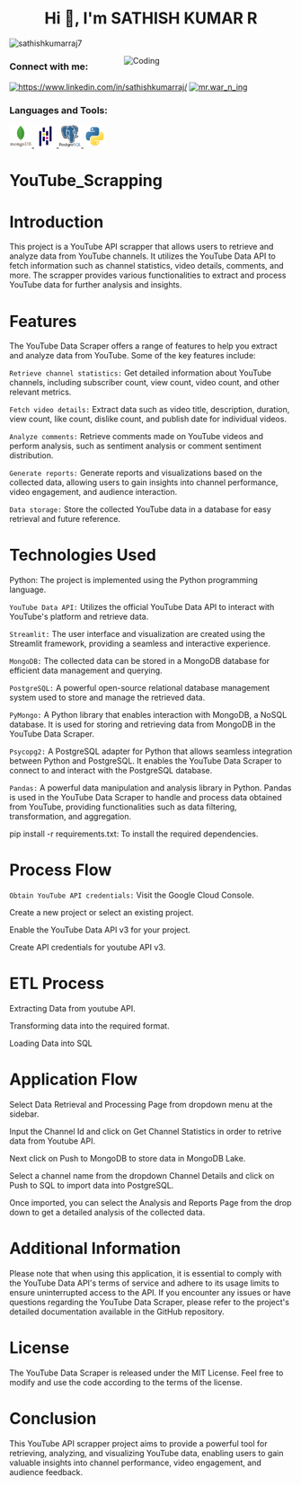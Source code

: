 <h1 align="center">Hi 👋, I'm SATHISH KUMAR R</h1>
<p align="left"> <img src="https://komarev.com/ghpvc/?username=tirumal024&label=Profile%20views&color=0e75b6&style=flat" alt="sathishkumarraj7" /> </p>
<img align="right" alt="Coding" width="300" src="https://camo.githubusercontent.com/c1dcb74cc1c1835b1d716f5051499a2814c683c806b15f04b0eba492863703e9/68747470733a2f2f63646e2e6472696262626c652e636f6d2f75736572732f3733303730332f73637265656e73686f74732f363538313234332f6176656e746f2e676966">

<h3 align="left">Connect with me:</h3>
<p align="left">
<a href="https://linkedin.com/in/https://www.linkedin.com/in/tirumal-s/" target="blank"><img align="center" src="https://raw.githubusercontent.com/rahuldkjain/github-profile-readme-generator/master/src/images/icons/Social/linked-in-alt.svg" alt="https://www.linkedin.com/in/sathishkumarraj/" height="30" width="40" /></a>
<a href="https://www.instagram.com/rajendsathish_sk/?hl=en" target="blank"><img align="center" src="https://raw.githubusercontent.com/rahuldkjain/github-profile-readme-generator/master/src/images/icons/Social/instagram.svg" alt="mr.war_n_ing" height="30" width="40" /></a>
</p>

<h3 align="left">Languages and Tools:</h3>
<p align="left"> <a href="https://www.mongodb.com/" target="_blank" rel="noreferrer"> <img src="https://raw.githubusercontent.com/devicons/devicon/master/icons/mongodb/mongodb-original-wordmark.svg" alt="mongodb" width="40" height="40"/> </a> <a href="https://pandas.pydata.org/" target="_blank" rel="noreferrer"> <img src="https://raw.githubusercontent.com/devicons/devicon/2ae2a900d2f041da66e950e4d48052658d850630/icons/pandas/pandas-original.svg" alt="pandas" width="40" height="40"/> </a> <a href="https://www.postgresql.org" target="_blank" rel="noreferrer"> <img src="https://raw.githubusercontent.com/devicons/devicon/master/icons/postgresql/postgresql-original-wordmark.svg" alt="postgresql" width="40" height="40"/> </a> <a href="https://www.python.org" target="_blank" rel="noreferrer"> <img src="https://raw.githubusercontent.com/devicons/devicon/master/icons/python/python-original.svg" alt="python" width="40" height="40"/> </a> </p>

# YouTube_Scrapping
# Introduction
This project is a YouTube API scrapper that allows users to retrieve and analyze data from YouTube channels. It utilizes the YouTube Data API to fetch information such as channel statistics, video details, comments, and more. The scrapper provides various functionalities to extract and process YouTube data for further analysis and insights.

# Features
The YouTube Data Scraper offers a range of features to help you extract and analyze data from YouTube. Some of the key features include:

`Retrieve channel statistics:` Get detailed information about YouTube channels, including subscriber count, view count, video count, and other relevant metrics.

`Fetch video details:` Extract data such as video title, description, duration, view count, like count, dislike count, and publish date for individual videos.

`Analyze comments:` Retrieve comments made on YouTube videos and perform analysis, such as sentiment analysis or comment sentiment distribution.

`Generate reports:` Generate reports and visualizations based on the collected data, allowing users to gain insights into channel performance, video engagement, and audience interaction.

`Data storage:` Store the collected YouTube data in a database for easy retrieval and future reference.

# Technologies Used
Python: The project is implemented using the Python programming language.

`YouTube Data API:` Utilizes the official YouTube Data API to interact with YouTube's platform and retrieve data.

`Streamlit:` The user interface and visualization are created using the Streamlit framework, providing a seamless and interactive experience.

`MongoDB:` The collected data can be stored in a MongoDB database for efficient data management and querying.

`PostgreSQL:` A powerful open-source relational database management system used to store and manage the retrieved data.

`PyMongo:` A Python library that enables interaction with MongoDB, a NoSQL database. It is used for storing and retrieving data from MongoDB in the YouTube Data Scraper.

`Psycopg2:` A PostgreSQL adapter for Python that allows seamless integration between Python and PostgreSQL. It enables the YouTube Data Scraper to connect to and interact with the PostgreSQL database.

`Pandas:` A powerful data manipulation and analysis library in Python. Pandas is used in the YouTube Data Scraper to handle and process data obtained from YouTube, providing functionalities such as data filtering, transformation, and aggregation.

pip install -r requirements.txt: To install the required dependencies.

# Process Flow
`Obtain YouTube API credentials:` Visit the Google Cloud Console.

Create a new project or select an existing project.

Enable the YouTube Data API v3 for your project.

Create API credentials for youtube API v3.

# ETL Process
Extracting Data from youtube API.

Transforming data into the required format.

Loading Data into SQL

# Application Flow
Select Data Retrieval and Processing Page from dropdown menu at the sidebar.

Input the Channel Id and click on Get Channel Statistics in order to retrive data from Youtube API.

Next click on Push to MongoDB to store data in MongoDB Lake.

Select a channel name from the dropdown Channel Details and click on Push to SQL to import data into PostgreSQL.

Once imported, you can select the Analysis and Reports Page from the drop down to get a detailed analysis of the collected data.

# Additional Information
Please note that when using this application, it is essential to comply with the YouTube Data API's terms of service and adhere to its usage limits to ensure uninterrupted access to the API. If you encounter any issues or have questions regarding the YouTube Data Scraper, please refer to the project's detailed documentation available in the GitHub repository.

# License
The YouTube Data Scraper is released under the MIT License. Feel free to modify and use the code according to the terms of the license.

# Conclusion
This YouTube API scrapper project aims to provide a powerful tool for retrieving, analyzing, and visualizing YouTube data, enabling users to gain valuable insights into channel performance, video engagement, and audience feedback.

